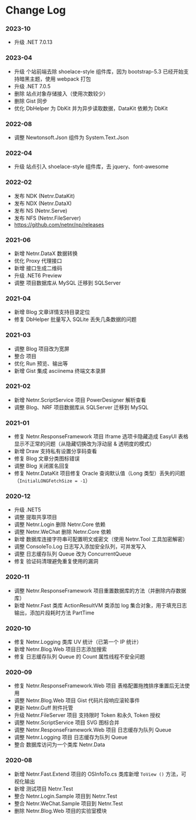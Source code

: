 # Change Log
### 2023-10
- 升级 .NET 7.0.13

### 2023-04
- 升级 个站前端去除 shoelace-style 组件库，因为 bootstrap-5.3 已经开始支持暗黑主题，使用 webpack 打包
- 升级 .NET 7.0.5
- 删除 站点对象存储接入（使用次数较少）
- 删除 Gist 同步
- 优化 DbHelper 为 DbKit 并为异步读取数据，DataKit 依赖为 DbKit

### 2022-08
- 调整 Newtonsoft.Json 组件为 System.Text.Json

### 2022-04
- 升级 站点引入 shoelace-style 组件库，去 jquery、font-awesome

### 2022-02
- 发布 NDK (Netnr.DataKit)
- 发布 NDX (Netnr.DataX)
- 发布 NS (Netnr.Serve)
- 发布 NFS (Netnr.FileServer)
- https://github.com/netnr/np/releases

### 2021-06
- 新增 Netnr.DataX 数据转换
- 优化 Proxy 代理接口
- 新增 接口生成二维码
- 升级 .NET6 Preview
- 调整 项目数据库从 MySQL 迁移到 SQLServer

### 2021-04
- 新增 Blog 文章详情支持目录定位
- 修复 DbHelper 批量写入 SQLite 丢失几条数据的问题

### 2021-03
- 调整 Blog 项目改为宽屏
- 整合 项目
- 优化 Run 预览、输出等
- 新增 Gist 集成 asciinema 终端文本录屏

### 2021-02
- 新增 Netnr.ScriptService 项目 PowerDesigner 解析查看
- 调整 Blog、NRF 项目数据库从 SQLServer 迁移到 MySQL

### 2021-01
- 修复 Netnr.ResponseFramework 项目 Iframe 选项卡隐藏造成 EasyUI 表格显示不正常的问题（从隐藏切换改为浮动层 & 透明度的模式）
- 新增 Draw 支持私有设置分享码查看
- 修复 Blog 文章分类图标错误
- 调整 Blog 关闭匿名回复
- 修复 Netnr.DataKit 项目修复 Oracle 查询默认值（Long 类型）丢失的问题（`InitialLONGFetchSize = -1`）

### 2020-12
- 升级 .NET5
- 调整 提取共享项目
- 调整 Netnr.Login 删除 Netnr.Core 依赖
- 调整 Netnr.WeChat 删除 Netnr.Core 依赖
- 新增 数据库连接字符串可配置明文或密文（使用 Netnr.Tool 工具加密解密）
- 调整 ConsoleTo.Log 日志写入添加安全队列，可并发写入
- 调整 日志缓存队列 Queue 改为 ConcurrentQueue
- 修复 验证码清理避免重复使用的漏洞

### 2020-11
- 调整 Netnr.ResponseFramework 项目重置数据库的方法（并删除内存数据库）
- 新增 Netnr.Fast 类库 ActionResultVM 类添加 log 集合对象，用于填充日志输出，添加片段耗时方法 PartTime

### 2020-10
- 修复 Netnr.Logging 类库 UV 统计（已第一个 IP 统计）
- 新增 Netnr.Blog.Web 项目日志添加搜索
- 修复 日志缓存队列 Queue 的 Count 属性线程不安全问题

### 2020-09
- 修复 Netnr.ResponseFramework.Web 项目 表格配置拖拽排序重置后无法使用
- 调整 Netnr.Blog.Web 项目 Gist 代码片段响应滚轮事件
- 更新 Netnr.Guff 附件托管
- 升级 Netnr.FileServer 项目 支持限时 Token 和永久 Token 授权
- 调整 Netnr.ScriptService 项目 SVG 图标合并
- 调整 Netnr.ResponseFramework.Web 项目 日志缓存为队列 Queue
- 调整 Netnr.Logging 项目 日志缓存为队列 Queue
- 整合 数据库访问为一个类库 Netnr.Data

### 2020-08
- 新增 Netnr.Fast.Extend 项目的 OSInfoTo.cs 类库新增 `ToView ()` 方法，可视化输出
- 新增 测试项目 Netnr.Test
- 整合 Netnr.Login.Sample 项目到 Netnr.Test 
- 整合 Netnr.WeChat.Sample 项目到 Netnr.Test 
- 删除 Netnr.Blog.Web 项目的实验室模块